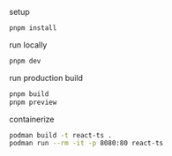 setup

```bash
pnpm install
```

run locally

```bash
pnpm dev
```

run production build

```bash
pnpm build
pnpm preview
```

containerize

```bash
podman build -t react-ts .
podman run --rm -it -p 8080:80 react-ts
```
